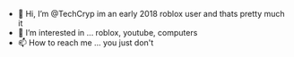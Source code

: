 - 👋 Hi, I’m @TechCryp im an early 2018 roblox user and thats pretty much it
- 👀 I’m interested in ... roblox, youtube, computers
- 📫 How to reach me ... you just don't 

<!---
TechCryp/TechCryp is a ✨ special ✨ repository because its `README.md` (this file) appears on your GitHub profile.
You can click the Preview link to take a look at your changes.
--->
